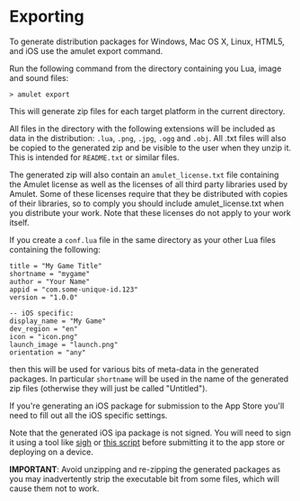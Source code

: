 
# Exporting

To generate distribution packages for Windows, Mac OS X, Linux,
HTML5, and iOS use the amulet export command.

Run the following command from the directory containing you Lua, image and
sound files:

~~~ {.console}
> amulet export
~~~

This will generate zip files for each target platform in the
current directory.

All files in the directory with the following extensions will
be included as data in the distribution: `.lua`, `.png`, `.jpg`, `.ogg` and `.obj`.
All .txt files will also be copied to the generated zip and
be visible to the user when they unzip it. This is intended for `README.txt`
or similar files.

The generated zip will also contain an `amulet_license.txt` file
containing the Amulet license as well as the licenses of all third
party libraries used by Amulet. Some of these licenses require that they
be distributed with copies of their libraries, so to comply you should
include amulet_license.txt when you distribute your work. Note that
these licenses do not apply to your work itself.

If you create a `conf.lua` file in the same
directory as your other Lua files containing
the following:

~~~ {.lua}
title = "My Game Title"
shortname = "mygame"
author = "Your Name"
appid = "com.some-unique-id.123"
version = "1.0.0"

-- iOS specific:
display_name = "My Game"
dev_region = "en"
icon = "icon.png"
launch_image = "launch.png"
orientation = "any"
~~~

then this will be used for various bits of meta-data in the
generated packages. In particular `shortname` will be used
in the name of the generated zip files (otherwise they will
just be called "Untitled").

If you're generating an iOS package for submission to the App Store
you'll need to fill out all the iOS specific settings.

Note that the generated iOS ipa package is not signed. You will
need to sign it using a tool like [sigh](https://github.com/fastlane/fastlane/tree/master/sigh)
or [this script](https://raw.githubusercontent.com/fastlane/fastlane/master/sigh/lib/assets/resign.sh)
before submitting it to the app store or deploying on a device.

**IMPORTANT**: Avoid unzipping and re-zipping the generated packages
as you may inadvertently strip the executable bit from
some files, which will cause them not to work. 
